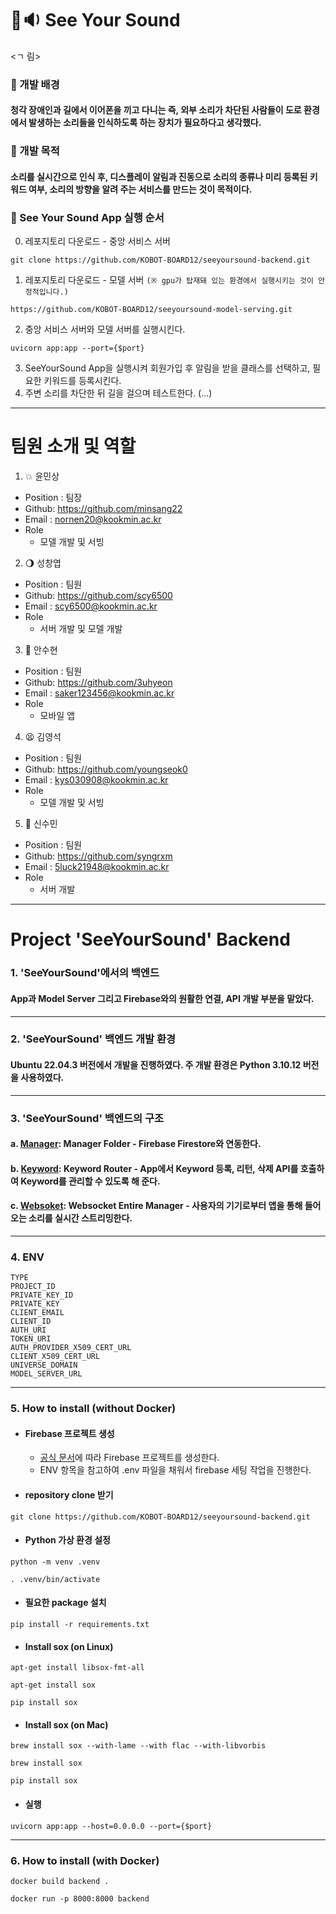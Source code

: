 # 👀🔉 See Your Sound
<ㄱ 림>
### 🔧 개발 배경
#### 청각 장애인과 길에서 이어폰을 끼고 다니는 즉, 외부 소리가 차단된 사람들이 도로 환경에서 발생하는 소리들을 인식하도록 하는 장치가 필요하다고 생각했다.
### 🔦 개발 목적
#### 소리를 실시간으로 인식 후, 디스플레이 알림과 진동으로 소리의 종류나 미리 등록된 키워드 여부, 소리의 방향을 알려 주는 서비스를 만드는 것이 목적이다.
### 🎉  See Your Sound App 실행 순서
0. 레포지토리 다운로드 - 중앙 서비스 서버
```
git clone https://github.com/KOBOT-BOARD12/seeyoursound-backend.git
```
1. 레포지토리 다운로드 - 모델 서버 `(※ gpu가 탑재돼 있는 환경에서 실행시키는 것이 안정적입니다.)`
```
https://github.com/KOBOT-BOARD12/seeyoursound-model-serving.git
```
2. 중앙 서비스 서버와 모델 서버를 실행시킨다. 
```shell
uvicorn app:app --port={$port}
```
3. SeeYourSound App을 실행시켜 회원가입 후 알림을 받을 클래스를 선택하고, 필요한 키워드를 등록시킨다.
4. 주변 소리를 차단한 뒤 길을 걸으며 테스트한다. (...)

---
# 팀원 소개 및 역할
1. 💥 윤민상

- Position : 팀장
- Github: <https://github.com/minsang22>
- Email : nornen20@kookmin.ac.kr
- Role
  - 모델 개발 및 서빙

2. 🌖 성창엽

- Position : 팀원
- Github: <https://github.com/scy6500>
- Email : scy6500@kookmin.ac.kr
- Role
  - 서버 개발 및 모델 개발

3. 🖤 안수현

- Position : 팀원
- Github: <https://github.com/3uhyeon>
- Email : saker123456@kookmin.ac.kr
- Role
  - 모바일 앱

4. 😫 김영석

- Position : 팀원
- Github: <https://github.com/youngseok0>
- Email : kys030908@kookmin.ac.kr
- Role
  - 모델 개발 및 서빙

5. 🫨 신수민

- Position : 팀원
- Github: <https://github.com/syngrxm>
- Email : 5luck21948@kookmin.ac.kr
- Role
  - 서버 개발
---
# Project 'SeeYourSound' Backend
### 1. 'SeeYourSound'에서의 백엔드
#### App과 Model Server 그리고 Firebase와의 원활한 연결, API 개발 부분을 맡았다.
***
### 2. 'SeeYourSound' 백엔드 개발 환경
#### Ubuntu 22.04.3 버전에서 개발을 진행하였다. 주 개발 환경은 Python 3.10.12 버전을 사용하였다.
***
### 3. 'SeeYourSound' 백엔드의 구조
#### a. [Manager](https://github.com/KOBOT-BOARD12/seeyoursound-backend/blob/develop/manager/firebase_manager.py): Manager Folder - Firebase Firestore와 연동한다.
#### b. [Keyword](https://github.com/KOBOT-BOARD12/seeyoursound-backend/blob/develop/router/keyword_router.py): Keyword Router - App에서 Keyword 등록, 리턴, 삭제 API를 호출하여 Keyword를 관리할 수 있도록 해 준다.
#### c. [Websoket](https://github.com/KOBOT-BOARD12/seeyoursound-backend/blob/develop/router/websocket.py): Websocket Entire Manager - 사용자의 기기로부터 앱을 통해 들어오는 소리를 실시간 스트리밍한다.
***
### 4. ENV
```
TYPE
PROJECT_ID
PRIVATE_KEY_ID
PRIVATE_KEY
CLIENT_EMAIL
CLIENT_ID
AUTH_URI
TOKEN_URI
AUTH_PROVIDER_X509_CERT_URL
CLIENT_X509_CERT_URL
UNIVERSE_DOMAIN
MODEL_SERVER_URL
```
***
### 5. How to install (without Docker)
* #### Firebase 프로젝트 생성
    * [공식 문서](https://firebase.google.com/)에 따라 Firebase 프로젝트를 생성한다.
    * ENV 항목을 참고하여 .env 파일을 채워서 firebase 세팅 작업을 진행한다.
* #### repository clone 받기
```shell
git clone https://github.com/KOBOT-BOARD12/seeyoursound-backend.git
```
* #### Python 가상 환경 설정
```shell
python -m venv .venv
```
```shell
. .venv/bin/activate
```
* #### 필요한 package 설치
```shell
pip install -r requirements.txt
```
* #### Install sox (on Linux)
```shell
apt-get install libsox-fmt-all
```
```shell
apt-get install sox
```
```shell
pip install sox
```
* #### Install sox (on Mac)
```shell
brew install sox --with-lame --with flac --with-libvorbis
```
```shell
brew install sox
```
```shell
pip install sox
```
* #### 실행
```shell
uvicorn app:app --host=0.0.0.0 --port={$port}
```
***
### 6. How to install (with Docker)
```shell
docker build backend .
```
```shell
docker run -p 8000:8000 backend
```